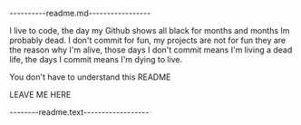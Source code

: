 
----------readme.md-----------------

I live to code, the day my Github shows all black for months and months Im probably dead. I don't commit for fun, my projects are not for fun they are the reason why I'm alive, those days I don't commit means I'm living a dead life, the days I commit means I'm dying to live.

You don't have to understand this README

LEAVE ME HERE

--------readme.text------------------
